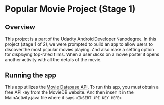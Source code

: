 # Popular Movie Project (Stage 1)

## Overview
This project is a part of the Udacity Android Developer Nanodegree.
In this project (stage 1 of 2), we were prompted to build an app to allow users to discover the most popular movies playing. 
And also make a setting option for displaying top-rated films.
When a user clicks on a movie poster it opens another activity with all the details of the movie.
    
## Running the app
This app utilizes the [Movie Database API](https://developers.themoviedb.org/). 
To run this app, you must obtain a free API key from the MovieDB website.
And then insert it in the MainActivity.java file where it says `<INSERT API KEY HERE>` 
    
    
